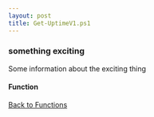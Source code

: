 ```yaml
---
layout: post
title: Get-UptimeV1.ps1
---
```


### something exciting

Some information about the exciting thing

#### Function

<script src="https://gist-it.appspot.com/github.com/BanterBoy/scripts-blog/blob/master/PowerShell/functions/Get-UptimeV1.ps1"></script>

<a href="/menu/_pages/functions.html">Back to Functions</a>
